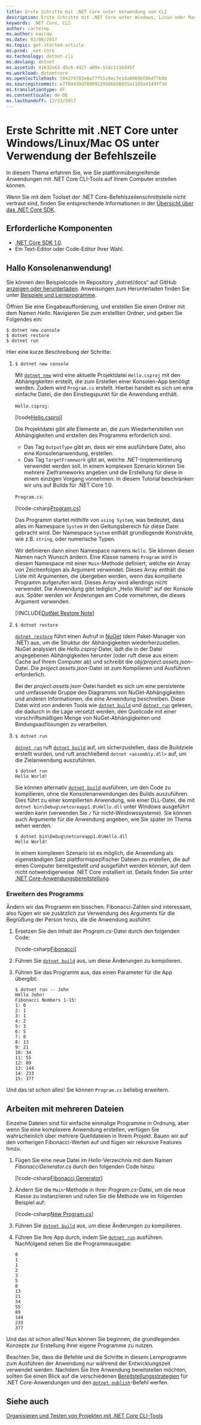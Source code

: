 ```yaml
---
title: Erste Schritte mit .NET Core unter Verwendung von CLI
description: Erste Schritte mit .NET Core unter Windows, Linux oder Mac OS unter Verwendung der .NET Core-Befehlszeilenschnittstelle (CLI).
keywords: .NET Core, CLI
author: cartermp
ms.author: mairaw
ms.date: 03/08/2017
ms.topic: get-started-article
ms.prod: .net-core
ms.technology: dotnet-cli
ms.devlang: dotnet
ms.assetid: 41632e63-d5c6-4427-a09e-51dc1116d45f
ms.workload: dotnetcore
ms.openlocfilehash: 544274783e8a77f55c8ec7e1da0069bf8bdf7b0b
ms.sourcegitcommit: e7f04439d78909229506b56935a1105a4149ff3d
ms.translationtype: HT
ms.contentlocale: de-DE
ms.lasthandoff: 12/23/2017
---
```

# <a name="getting-started-with-net-core-on-windowslinuxmacos-using-the-command-line"></a>Erste Schritte mit .NET Core unter Windows/Linux/Mac OS unter Verwendung der Befehlszeile

In diesem Thema erfahren Sie, wie Sie plattformübergreifende Anwendungen mit .NET Core CLI-Tools auf Ihrem Computer erstellen können.

Wenn Sie mit dem Toolset der .NET Core-Befehlszeilenschnittstelle nicht vertraut sind, finden Sie entsprechende Informationen in der [Übersicht über das .NET Core SDK](../tools/index.md).

## <a name="prerequisites"></a>Erforderliche Komponenten

- [.NET Core SDK 1.0](https://www.microsoft.com/net/download/core).
- Ein Text-Editor oder Code-Editor Ihrer Wahl.

## <a name="hello-console-app"></a>Hallo Konsolenanwendung!

Sie können den Beispielcode im Repository „dotnet/docs“ auf GitHub [anzeigen oder herunterladen](https://github.com/dotnet/docs/tree/master/samples/core/console-apps/HelloMsBuild). Anweisungen zum Herunterladen finden Sie unter [Beispiele und Lernprogramme](../../samples-and-tutorials/index.md#viewing-and-downloading-samples).

Öffnen Sie eine Eingabeaufforderung, und erstellen Sie einen Ordner mit dem Namen *Hello*. Navigieren Sie zum erstellten Ordner, und geben Sie Folgendes ein:

```
$ dotnet new console
$ dotnet restore
$ dotnet run
```

Hier eine kurze Beschreibung der Schritte:

1. `$ dotnet new console`

   Mit [`dotnet new`](../tools/dotnet-new.md) wird eine aktuelle Projektdatei `Hello.csproj` mit den Abhängigkeiten erstellt, die zum Erstellen einer Konsolen-App benötigt werden.  Zudem wird `Program.cs` erstellt. Hierbei handelt es sich um eine einfache Datei, die den Einstiegspunkt für die Anwendung enthält.
   
   `Hello.csproj`:

   [!code[Hello.csproj](../../../samples/core/console-apps/HelloMsBuild/Hello.csproj)]   

   Die Projektdatei gibt alle Elemente an, die zum Wiederherstellen von Abhängigkeiten und erstellen des Programms erforderlich sind.

   * Das Tag `OutputType` gibt an, dass wir eine ausführbare Datei, also eine Konsolenanwendung, erstellen.
   * Das Tag `TargetFramework` gibt an, welche .NET-Implementierung verwendet werden soll. In einem komplexen Szenario können Sie mehrere Zielframeworks angeben und die Erstellung für diese in einem einzigen Vorgang vornehmen. In diesem Tutorial beschränken wir uns auf Builds für .NET Core 1.0.

   `Program.cs`:

   [!code-csharp[Program.cs](../../../samples/core/console-apps/HelloMsBuild/Program.cs)]   

   Das Programm startet mithilfe von `using System`, was bedeutet, dass alles im Namespace `System` in den Geltungsbereich für diese Datei gebracht wird. Der Namespace `System` enthält grundlegende Konstrukte, wie z.B. `string`, oder numerische Typen.

   Wir definieren dann einen Namespace namens `Hello`. Sie können diesen Namen nach Wunsch ändern. Eine Klasse namens `Program` wird in diesem Namespace mit einer `Main`-Methode definiert, welche ein Array von Zeichenfolgen als Argument verwendet. Dieses Array enthält die Liste mit Argumenten, die übergeben werden, wenn das kompilierte Programm aufgerufen wird. Dieses Array wird allerdings nicht verwendet. Die Anwendung gibt lediglich „Hello World!“ auf der Konsole aus. Später werden wir Änderungen am Code vornehmen, die dieses Argument verwenden.

   [!INCLUDE[DotNet Restore Note](~/includes/dotnet-restore-note.md)]

2. `$ dotnet restore`

   [`dotnet restore`](../tools/dotnet-restore.md) führt einen Aufruf in [NuGet](https://www.nuget.org/) (dem Paket-Manager von .NET) aus, um die Struktur der Abhängigkeiten wiederherzustellen. NuGet analysiert die *Hello.csproj*-Datei, lädt die in der Datei angegebenen Abhängigkeiten herunter (oder ruft diese aus einem Cache auf Ihrem Computer ab) und schreibt die *obj/project.assets.json*-Datei.  Die *project.assets.json*-Datei ist zum Kompilieren und Ausführen erforderlich.
   
   Bei der *project.assets.json*-Datei handelt es sich um eine persistente und umfassende Gruppe des Diagramms von NuGet-Abhängigkeiten und anderen Informationen, die eine Anwendung beschreiben.  Diese Datei wird von anderen Tools wie [`dotnet build`](../tools/dotnet-build.md) und [`dotnet run`](../tools/dotnet-run.md) gelesen, die dadurch in die Lage versetzt werden, den Quellcode mit einer vorschriftsmäßigen Menge von NuGet-Abhängigkeiten und Bindungsauflösungen zu verarbeiten.
   
3. `$ dotnet run`

   [`dotnet run`](../tools/dotnet-run.md) ruft [`dotnet build`](../tools/dotnet-build.md) auf, um sicherzustellen, dass die Buildziele erstellt wurden, und ruft anschließend `dotnet <assembly.dll>` auf, um die Zielanwendung auszuführen.
   
    ```
    $ dotnet run
    Hello World!
    ```

    Sie können alternativ [`dotnet build`](../tools/dotnet-build.md) ausführen, um den Code zu kompilieren, ohne die Konsolenanwendungen des Builds auszuführen. Dies führt zu einer kompilierten Anwendung, wie einer DLL-Datei, die mit `dotnet bin\Debug\netcoreapp1.0\Hello.dll` unter Windows ausgeführt werden kann (verwenden Sie `/` für nicht-Windowssysteme). Sie können auch Argumente für die Anwendung angeben, wie Sie später im Thema sehen werden.

    ```
    $ dotnet bin\Debug\netcoreapp1.0\Hello.dll
    Hello World!
    ```

    In einem komplexen Szenario ist es möglich, die Anwendung als eigenständigen Satz plattformspezifischer Dateien zu erstellen, die auf einen Computer bereitgestellt und ausgeführt werden können, auf dem nicht notwendigerweise .NET Core installiert ist. Details finden Sie unter [.NET Core-Anwendungsbereitstellung](../deploying/index.md).

### <a name="augmenting-the-program"></a>Erweitern des Programms

Ändern wir das Programm ein bisschen. Fibonacci-Zahlen sind interessant, also fügen wir sie zusätzlich zur Verwendung des Arguments für die Begrüßung der Person hinzu, die die Anwendung ausführt.

1. Ersetzen Sie den Inhalt der *Program.cs*-Datei durch den folgenden Code:

   [!code-csharp[Fibonacci](../../../samples/core/console-apps/fibonacci-msbuild/Program.cs)]   

2. Führen Sie [`dotnet build`](../tools/dotnet-build.md) aus, um diese Änderungen zu kompilieren.

3. Führen Sie das Programm aus, das einen Parameter für die App übergibt:

   ```
   $ dotnet run -- John
   Hello John!
   Fibonacci Numbers 1-15:
   1: 0
   2: 1
   3: 1
   4: 2
   5: 3
   6: 5
   7: 8
   8: 13
   9: 21
   10: 34
   11: 55
   12: 89
   13: 144
   14: 233
   15: 377
   ```

Und das ist schon alles!  Sie können `Program.cs` beliebig erweitern.

## <a name="working-with-multiple-files"></a>Arbeiten mit mehreren Dateien

Einzelne Dateien sind für einfache einmalige Programme in Ordnung, aber wenn Sie eine komplexere Anwendung erstellen, verfügen Sie wahrscheinlich über mehrere Quelldateien in Ihrem Projekt. Bauen wir auf den vorherigen Fibonacci-Werten auf und fügen wir rekursive Features hinzu. 

1. Fügen Sie eine neue Datei im *Hello*-Verzeichnis mit dem Namen *FibonacciGenerator.cs* durch den folgenden Code hinzu:

   [!code-csharp[Fibonacci Generator](../../../samples/core/console-apps/FibonacciBetterMsBuild/FibonacciGenerator.cs)]   

2. Ändern Sie die `Main`-Methode in Ihrer *Program.cs*-Datei, um die neue Klasse zu instanziieren und rufen Sie die Methode wie im folgenden Beispiel auf:

   [!code-csharp[New Program.cs](../../../samples/core/console-apps/FibonacciBetterMsBuild/Program.cs)]

3. Führen Sie [`dotnet build`](../tools/dotnet-build.md) aus, um diese Änderungen zu kompilieren.

4. Führen Sie Ihre App durch, indem Sie [`dotnet run`](../tools/dotnet-run.md) ausführen. Nachfolgend sehen Sie die Programmausgabe:

   ```
   0
   1
   1
   2
   3
   5
   8
   13
   21
   34
   55
   89
   144
   233
   377
   ```

Und das ist schon alles! Nun können Sie beginnen, die grundlegenden Konzepte zur Erstellung Ihrer eigene Programme zu nutzen.

Beachten Sie, dass die Befehle und die Schritte in diesem Lernprogramm zum Ausführen der Anwendung nur während der Entwicklungszeit verwendet werden. Nachdem Sie Ihre Anwendung bereitstellen möchten, sollten Sie einen Blick auf die verschiedenen [Bereitstellungsstrategien](../deploying/index.md) für .NET Core-Anwendungen und den [`dotnet publish`](../tools/dotnet-publish.md)-Befehl werfen.

## <a name="see-also"></a>Siehe auch

[Organisieren und Testen von Projekten mit .NET Core CLI-Tools](testing-with-cli.md)
